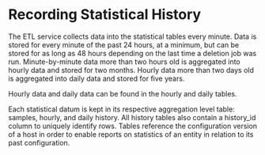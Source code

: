 # Recording Statistical History

The ETL service collects data into the statistical tables every minute. Data is stored for every minute of the past 24 hours, at a minimum, but can be stored for as long as 48 hours depending on the last time a deletion job was run. Minute-by-minute data more than two hours old is aggregated into hourly data and stored for two months. Hourly data more than two days old is aggregated into daily data and stored for five years.

Hourly data and daily data can be found in the hourly and daily tables.

Each statistical datum is kept in its respective aggregation level table: samples, hourly, and daily history. All history tables also contain a history_id column to uniquely identify rows. Tables reference the configuration version of a host in order to enable reports on statistics of an entity in relation to its past configuration.

